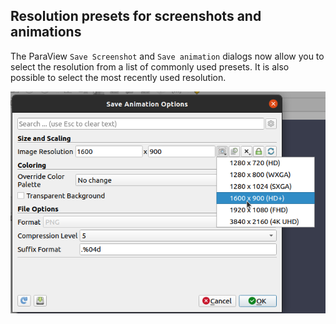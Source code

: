 ## Resolution presets for screenshots and animations

The ParaView `Save Screenshot` and `Save animation` dialogs now allow you to select the
resolution from a list of commonly used presets. It is also possible to select the most recently
used resolution.

![Resolution presets for screenshots and animations.](../img/dev/add-preset-resolutions-save-image.png "Resolution presets for screenshots and animations.")
